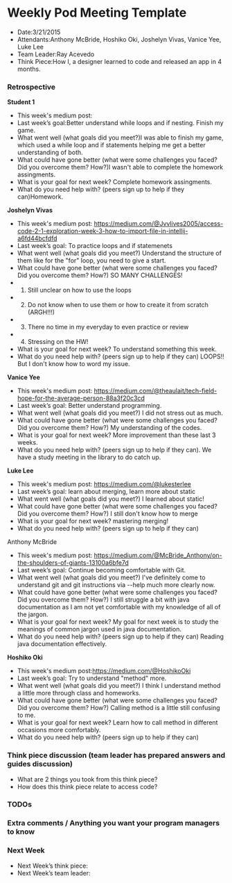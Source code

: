 # Weekly Pod Meeting Template

* Date:3/21/2015
* Attendants:Anthony McBride, Hoshiko Oki, Joshelyn Vivas, Vanice Yee, Luke Lee
* Team Leader:Ray Acevedo
* Think Piece:How I, a designer learned to code and released an app in 4 months.

### Retrospective

**Student 1**

* This week's medium post:
* Last week’s goal:Better understand while loops and if nesting.  Finish my game.
* What went well (what goals did you meet?)I was able to finish my game, which used a while loop and if statements helping me get a better understanding of both.
* What could have gone better (what were some challenges you faced? Did you overcome them? How?)I wasn't able to complete the homework assingments.
* What is your goal for next week? Complete homework assingments.
* What do you need help with? (peers sign up to help if they can)Homework.

**Joshelyn Vivas**

* This week's medium post: https://medium.com/@Jvvlives2005/access-code-2-1-exploration-week-3-how-to-import-file-in-intellij-a6fd44bcfdfd
* Last week’s goal: To practice loops and if statemenets
* What went well (what goals did you meet?) Understand the structure of them like for the "for" loop, you need to give a start.
* What could have gone better (what were some challenges you faced? Did you overcome them? How?) SO MANY CHALLENGES! <br />  
* 1. Still unclear on how to use the loops </br>
* 2. Do not know when to use them or how to create it from scratch (ARGH!!!) <br /> 
* 3. There no time in my everyday to even practice or review <br /> 
* 4. Stressing on the HW!
* What is your goal for next week? To understand something this week. 
* What do you need help with? (peers sign up to help if they can) LOOPS!! But I don't know how to word my issue.

**Vanice Yee**

* This week's medium post: https://medium.com/@theaulait/tech-field-hope-for-the-average-person-88a3f20c3cd
* Last week’s goal: Better understand programming.
* What went well (what goals did you meet?) I did not stress out as much. 
* What could have gone better (what were some challenges you faced? Did you overcome them? How?) My understanding of the codes.
* What is your goal for next week? More improvement than these last 3 weeks.
* What do you need help with? (peers sign up to help if they can). We have a study meeting in the library to do catch up. 

**Luke Lee**

* This week's medium post: https://medium.com/@lukesterlee
* Last week’s goal: learn about merging, learn more about static
* What went well (what goals did you meet?) I learned about static!
* What could have gone better (what were some challenges you faced? Did you overcome them? How?) I still don't know how to merge  
* What is your goal for next week? mastering merging!
* What do you need help with? (peers sign up to help if they can)

Anthony McBride

* This week's medium post: https://medium.com/@McBride_Anthony/on-the-shoulders-of-giants-13100a6bfe7d
* Last week’s goal: Continue becoming comfortable with Git.
* What went well (what goals did you meet?) I've definitely come to understand git and git instructions via --help much more clearly now.
* What could have gone better (what were some challenges you faced? Did you overcome them? How?) I still struggle a bit with java documentation as I am not yet comfortable with my knowledge of all of the jargon. 
* What is your goal for next week? My goal for next week is to study the meanings of common jargon used in java documentation.
* What do you need help with? (peers sign up to help if they can) Reading java documentation effectively.

**Hoshiko Oki**

* This week's medium post:https://medium.com/@HoshikoOki
* Last week’s goal: Try to understand "method" more.
* What went well (what goals did you meet?) I think I understand method a little more through class and homeworks.
* What could have gone better (what were some challenges you faced? Did you overcome them? How?)  Calling method is a little still confusing to me.
* What is your goal for next week? Learn how to call method in different occasions more comfortably.
* What do you need help with? (peers sign up to help if they can)

### Think piece discussion (team leader has prepared answers and guides discussion)

* What are 2 things you took from this think piece?
* How does this think piece relate to access code?

### TODOs

### Extra comments / Anything you want your program managers to know

### Next Week

* Next Week’s think piece:
* Next Week’s team leader:

